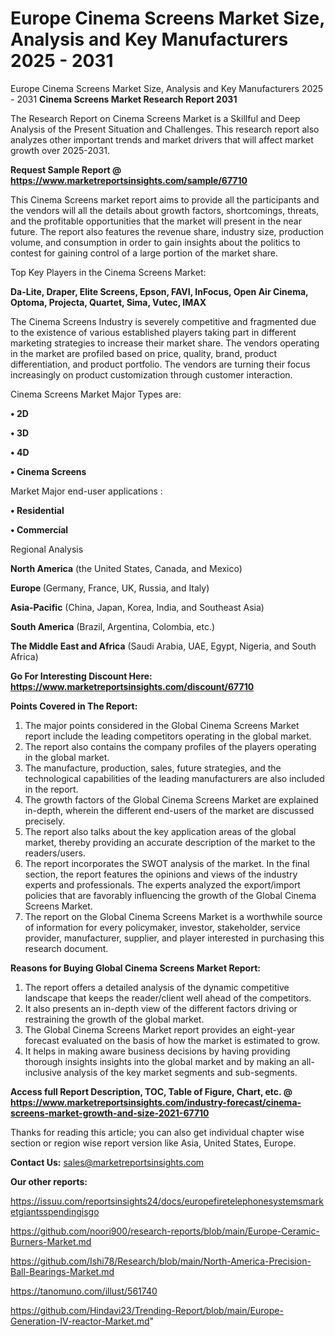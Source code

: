 # Europe Cinema Screens Market Size, Analysis and Key Manufacturers 2025 - 2031
 Europe Cinema Screens Market Size, Analysis and Key Manufacturers 2025 - 2031
<strong>Cinema Screens Market Research Report 2031</strong>

The Research Report on Cinema Screens Market is a Skillful and Deep Analysis of the Present Situation and Challenges. This research report also analyzes other important trends and market drivers that will affect market growth over 2025-2031.

<strong>Request Sample Report @ <a href=https://www.marketreportsinsights.com/sample/67710>https://www.marketreportsinsights.com/sample/67710</a></strong>

This Cinema Screens market report aims to provide all the participants and the vendors will all the details about growth factors, shortcomings, threats, and the profitable opportunities that the market will present in the near future. The report also features the revenue share, industry size, production volume, and consumption in order to gain insights about the politics to contest for gaining control of a large portion of the market share.

Top Key Players in the Cinema Screens Market:

<strong>Da-Lite, Draper, Elite Screens, Epson, FAVI, InFocus, Open Air Cinema, Optoma, Projecta, Quartet, Sima, Vutec, IMAX</strong>

The Cinema Screens Industry is severely competitive and fragmented due to the existence of various established players taking part in different marketing strategies to increase their market share. The vendors operating in the market are profiled based on price, quality, brand, product differentiation, and product portfolio. The vendors are turning their focus increasingly on product customization through customer interaction.

Cinema Screens Market Major Types are:

<strong>• 2D

• 3D

• 4D

• Cinema Screens</strong>

Market Major end-user applications :

<strong>• Residential

• Commercial</strong>

Regional Analysis

</u><strong><b>North America</b></strong> (the United States, Canada, and Mexico)

<strong><b>Europe </b></strong>(Germany, France, UK, Russia, and Italy)

<strong><b>Asia-Pacific</b></strong> (China, Japan, Korea, India, and Southeast Asia)

<strong><b>South America</b></strong> (Brazil, Argentina, Colombia, etc.)

<strong><b>The Middle East and Africa</b></strong> (Saudi Arabia, UAE, Egypt, Nigeria, and South Africa)

<strong>Go For Interesting Discount Here: <a href=https://www.marketreportsinsights.com/discount/67710>https://www.marketreportsinsights.com/discount/67710</a></strong>

<strong>Points Covered in The Report:</strong>
<ol>
  <li>The major points considered in the Global Cinema Screens Market report include the leading competitors operating in the global market.</li>
  <li>The report also contains the company profiles of the players operating in the global market.</li>
  <li>The manufacture, production, sales, future strategies, and the technological capabilities of the leading manufacturers are also included in the report.</li>
  <li>The growth factors of the Global Cinema Screens Market are explained in-depth, wherein the different end-users of the market are discussed precisely.</li>
  <li>The report also talks about the key application areas of the global market, thereby providing an accurate description of the market to the readers/users.</li>
  <li>The report incorporates the SWOT analysis of the market. In the final section, the report features the opinions and views of the industry experts and professionals. The experts analyzed the export/import policies that are favorably influencing the growth of the Global Cinema Screens Market.</li>
  <li>The report on the Global Cinema Screens Market is a worthwhile source of information for every policymaker, investor, stakeholder, service provider, manufacturer, supplier, and player interested in purchasing this research document.</li>
</ol>
<strong>Reasons for Buying Global Cinema Screens Market Report:</strong>

<ol>
  <li>The report offers a detailed analysis of the dynamic competitive landscape that keeps the reader/client well ahead of the competitors.</li>
  <li>It also presents an in-depth view of the different factors driving or restraining the growth of the global market.</li>
  <li>The Global Cinema Screens Market report provides an eight-year forecast evaluated on the basis of how the market is estimated to grow.</li>
  <li>It helps in making aware business decisions by having providing thorough insights insights into the global market and by making an all-inclusive analysis of the key market segments and sub-segments.</li>
</ol>
<strong>Access full Report Description, TOC, Table of Figure, Chart, etc. @ <a href=https://www.marketreportsinsights.com/industry-forecast/cinema-screens-market-growth-and-size-2021-67710>https://www.marketreportsinsights.com/industry-forecast/cinema-screens-market-growth-and-size-2021-67710</a></strong>


Thanks for reading this article; you can also get individual chapter wise section or region wise report version like Asia, United States, Europe.

<strong>Contact Us:</strong>
sales@marketreportsinsights.com

<strong>Our other reports:</strong>

<a href=https://issuu.com/reportsinsights24/docs/europefiretelephonesystemsmarketgiantsspendingisgo>https://issuu.com/reportsinsights24/docs/europefiretelephonesystemsmarketgiantsspendingisgo</a>

<a href=https://github.com/noori900/research-reports/blob/main/Europe-Ceramic-Burners-Market.md>https://github.com/noori900/research-reports/blob/main/Europe-Ceramic-Burners-Market.md</a>

<a href=https://github.com/Ishi78/Research/blob/main/North-America-Precision-Ball-Bearings-Market.md>https://github.com/Ishi78/Research/blob/main/North-America-Precision-Ball-Bearings-Market.md</a>

<a href=https://tanomuno.com/illust/561740>https://tanomuno.com/illust/561740</a>

<a href=https://github.com/Hindavi23/Trending-Report/blob/main/Europe-Generation-IV-reactor-Market.md>https://github.com/Hindavi23/Trending-Report/blob/main/Europe-Generation-IV-reactor-Market.md</a>"
